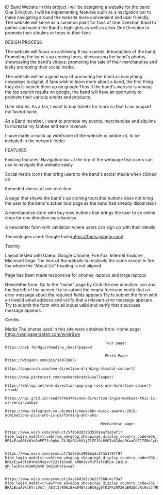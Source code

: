 ID Band Website
In this project i will be designing a website for the band One Direction. 
I will be implementing features such as a navigation bar to make navigating around the website more convienient and user friendly.
The website will serve as a common point for fans of One Direction Band to gather and watch the Band's highlights as well as allow One Direction to promote their albulms or tours to their fans



DESIGN PROCESS

The website will focus on achieving 6 main points, Introduction of the band, Promoting the bans's up coming tours, showcasing the band's photos, showcasing the band's videos, promoting the sale of their merchandise and lastly promoting their social media.

The website will be a good way of promoting the band as everything nowadays is digital, if fans wish to learn more about a band, the first thing they do is search them up on google.Thus if the band's website is among the top search results on google, the band will have an oportunity to promote their various events and products.

User stories:
As a fan, I want to buy tickets for tours so that I can support my favriot band,

As a Band member, I want to promote my events, merchandise and albulms to increase my fanbse and earn revenue.

I have made a mock up wireframe of the website in adobe xd, to be included in the network folder

FEATURES

Existing features: Navigation bar at the top of the webpage that users can use to navigate the website easily

Social media icons that bring users to the band's social media when clicked on

Embeded videos of one direction 

A page that shows the band's up coming tours(the buttons does not bring the user to the band's actual tour page as the band had already disbanded)

A merchandise store with buy now buttons that brings the user to an online shop for one direction merchandise

A newsletter form with validation where users can sign up with their details


Technologies used: Google fonts(https://fonts.google.com)


Testing

Layout tested with Opera, Google Chrome, Fire Fox, Internet Explorer , Microsoft Edge
The look of the website is relatively the same except in fire fox where the "About Us" heading is not aligned

Page has been made responsive for phones, laptops and large laptops


Newsletter form:
Go to the "home" page by click the one direction icon and the top left of the screen
Try to submit the empty form and verify that an error message about the required fields appears
Try to submit the form with an invalid email address and verify that a relevant error message appears
Try to submit the form with all inputs valid and verify that a success message appears.


Credits

 Media
The photos used in this site were obtained from:  Home page: https://wallpapersafari.com/w/xir6wy

                                                  Tour page: https://ask.fm/Ngisrhmadina_/best?page=3

                                                  Photo Page: https://wisgoon.com/pin/14872683/
                                                              https://popcrush.com/one-direction-drinking-alcohol-concert/
                                                              https://www.pinterest.com/nasharahrazak/wallpaper/
                                                              https://wallup.net/one-direction-pop-pop-rock-one-direction-concert-crowd/
                                                              https://hai.grid.id/read/07454745/one-direction-ingin-membuat-this-is-us-versi-zombie
                                                              https://www.telegraph.co.uk/music/news/bbc-music-awards-2015-nominations-plus-who-is-performing-and-who/

                                                Mechandise page:
                                                https://www.wish.com/product/5f1b92833035501ea72a5af1?hide_login_modal=true&from_ad=goog_shopping&_display_country_code=SG&_force_currency_code=SGD&pid=googleadwords_int&c=%7BcampaignId%7D&ad_cid=5f1b92833035501ea72a5af1&ad_cc=SG&ad_lang=EN&ad_curr=SGD&ad_price=36.00&campaign_id=10118096826&exclude_install=true&gclid=CjwKCAiA5IL-BRAzEiwA0lcWYo5wPFTfc9pkw_IkJQaOGzhVXjZtZF19z6VBIv624oa9KuaCdZ17EBoCyLcQAvD_BwE&share=web

                                                https://www.wish.com/product/5e97dcd090ea5c2fa51797f9?hide_login_modal=true&from_ad=goog_shopping&_display_country_code=SG&_force_currency_code=SGD&pid=googleadwords_int&c=%7BcampaignId%7D&ad_cid=5e97dcd090ea5c2fa51797f9&ad_cc=SG&ad_lang=EN&ad_curr=SGD&ad_price=39.00&campaign_id=10118096826&exclude_install=true&gclid=CjwKCAiA5IL-BRAzEiwA0lcWYnmSMxgVcF22zik3umb_kRWHJVVViP5zlCdEU4-1W1Ld-gM_lwihsxoCaW8QAvD_BwE&share=web

                                                https://www.wish.com/product/5aa76d1d2c3a227568c4c79a?hide_login_modal=true&from_ad=goog_shopping&_display_country_code=SG&_force_currency_code=SGD&pid=googleadwords_int&c=%7BcampaignId%7D&ad_cid=5aa76d1d2c3a227568c4c79a&ad_cc=SG&ad_lang=EN&ad_curr=SGD&ad_price=24.00&campaign_id=10118096826&exclude_install=true&gclid=CjwKCAiA5IL-BRAzEiwA0lcWYrzVhtr_A03tIrROKzEXwD4W7ioBs9gg0TK3PK2NV2BqEMZdd5Xc9xoC49UQAvD_BwE&share=web




